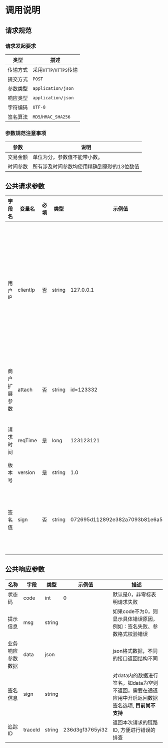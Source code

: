 # 调用说明

## 请求规范
### 请求发起要求 
| 类型   | 描述                  |
|------|---------------------| 
| 传输方式 | 采用`HTTP`/`HTTPS`传输  | 
| 提交方式 | `POST`              | 
| 参数类型 | `application/json`  | 
| 响应类型 | `application/json`  | 
| 字符编码 | `UTF-8`             | 
| 签名算法 | `MD5`/`HMAC_SHA256` | 

### 参数规范注意事项
| 参数   | 说明                     |
|------|------------------------| 
| 交易金额 | 单位为分，参数值不能带小数。         |
| 时间参数 | 所有涉及时间参数均使用精确到毫秒的13位数值 |

## 公共请求参数

| 字段名<img width=70/> | 变量名      | 必填 | 类型     | 示例值                              | 描述<img width=200/>                   |
|--------------------|----------|----|--------|----------------------------------|--------------------------------------|
| 用户IP               | clientIp | 否  | string | 127.0.0.1                        | 支持V4和V6，部分支付方式要求必填，如调用微信支付方式时，推荐传输次值 |
| 商户扩展参数             | attach   | 否  | string | id=123332                        | 商户扩展参数，回调时会原样返回                      |
| 请求时间               | reqTime  | 是  | long   | 123123121                        | 使用时间戳(秒级)                            |
| 版本号                | version  | 是  | string | 1.0                              | 默认为1.0                               |
| 签名值                | sign     | 否  | string | 072695d112892e382a7093b81e6a52af | 如果在后台系统重开启验签选项后必填                    |

## 公共响应参数

| 名称<img width=70/> | 字段      | 类型     | 示例值             | 描述                                                       |
|-------------------|---------|--------|-----------------|----------------------------------------------------------|
| 状态码               | code    | int    | 0               | 默认是0，非零标表明请求失败                                           |
| 提示信息              | msg     | string |                 | 如果code不为0，则显示具体错误原因，例如：签名失败、参数格式校验错误                     |
| 业务响应参数数据          | data    | json   |                 | json格式数据，不同的接口返回结构不同                                     |
| 签名信息              | sign    | string |                 | 对data内的数据进行签名，如data为空则不返回，需要在通道应用中开启返回数据签名选项, **目前尚不支持** |
| 追踪ID              | traceId | string | 236d3gf3765yi32 | 返回本次请求的链路ID, 方便进行错误的排查                                   |
